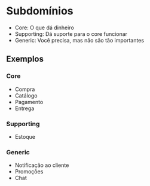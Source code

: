 # Subdomínios

- Core: O que dá dinheiro
- Supporting: Dá suporte para o core funcionar
- Generic: Você precisa, mas não são tão importantes

## Exemplos

### Core
- Compra
- Catálogo
- Pagamento
- Entrega

### Supporting

- Estoque

### Generic

- Notificação ao cliente
- Promoções
- Chat
